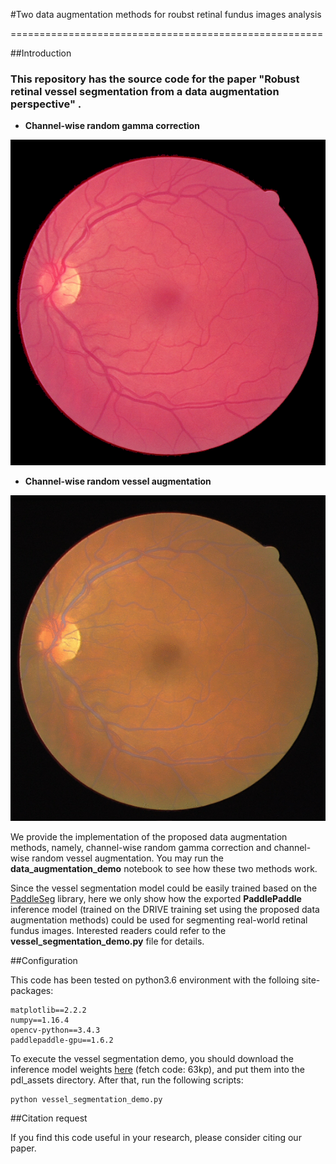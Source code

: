 #Two data augmentation methods for roubst retinal fundus images analysis

======================================================

##Introduction

### This repository has the source code for the paper "Robust retinal vessel segmentation from a data augmentation perspective" .


- **Channel-wise random gamma correction**

![channel wise random gamma correction](img/CWRGC.gif)

- **Channel-wise random vessel augmentation**

![channel wise random gamma correction](img/CWRVA.gif)

We provide the implementation of the proposed data augmentation methods, namely, channel-wise random gamma correction and channel-wise random vessel augmentation. You may run the **data\_augmentation\_demo** notebook to see how these two methods work. 

Since the vessel segmentation model could be easily trained based on the [PaddleSeg](https://github.com/PaddlePaddle/PaddleSeg) library, here we only show how the exported **PaddlePaddle** inference model (trained on the DRIVE training set using the proposed data augmentation methods) could be used for segmenting real-world retinal fundus images. Interested readers could refer to the **vessel\_segmentation\_demo.py** file for details.

##Configuration

This code has been tested on python3.6 environment with the folloing site-packages:

    matplotlib==2.2.2
    numpy==1.16.4
    opencv-python==3.4.3
    paddlepaddle-gpu==1.6.2
    
To execute the vessel segmentation demo, you should download the inference model weights [here](https://pan.baidu.com/s/1PrA0KyYNamfm9UrDO3nLVA) (fetch code: 63kp), and put them into the pdl_assets directory.
After that, run the following scripts:

    python vessel_segmentation_demo.py

##Citation request

If you find this code useful in your research, please consider citing our paper.